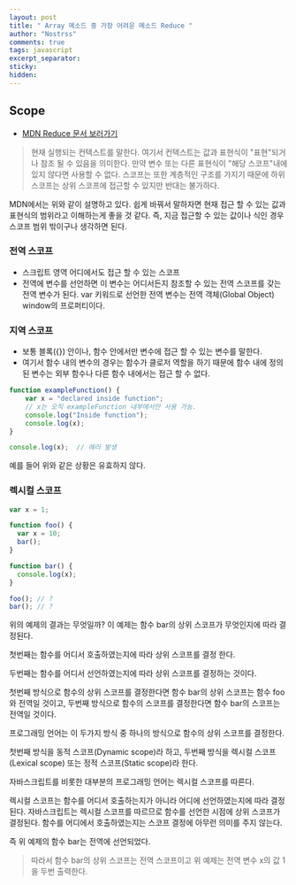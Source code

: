 ```yaml
---
layout: post
title: " Array 메소드 중 가장 어려운 메소드 Reduce "
author: "Nostrss"
comments: true
tags: javascript 
excerpt_separator:
sticky:
hidden:
---
```


## Scope
- [MDN Reduce 문서 보러가기](https://developer.mozilla.org/ko/docs/Glossary/Scope)
>현재 실행되는 컨텍스트를 말한다. 여기서 컨텍스트는  값과 표현식이 "표현"되거나 참조 될 수 있음을 의미한다. 만약 변수 또는 다른 표현식이 "해당 스코프"내에 있지 않다면 사용할 수 없다. 스코프는 또한 계층적인 구조를 가지기 때문에 하위 스코프는 상위 스코프에 접근할 수 있지만 반대는 불가하다.

MDN에서는 위와 같이 설명하고 있다. 쉽게 바꿔서 말하자면 현재 접근 할 수 있는 값과 표현식의 범위라고 이해하는게 좋을 것 같다.
즉, 지금 접근할 수 있는 값이나 식인 경우 스코프 범위 밖이구나 생각하면 된다.

### 전역 스코프
- 스크립트 영역 어디에서도 접근 할 수 있는 스코프
- 전역에 변수를 선언하면 이 변수는 어디서든지 참조할 수 있는 전역 스코프를 갖는 전역 변수가 된다. var 키워드로 선언한 전역 변수는 전역 객체(Global Object) window의 프로퍼티이다.


### 지역 스코프
- 보통 블록({}) 안이나, 함수 안에서만 변수에 접근 할 수 있는 변수를 말한다.
- 여기서 함수 내의 변수의 경우는 함수가 클로저 역할을 하기 때문에 함수 내에 정의된 변수는 외부 함수나 다른 함수 내에서는 접근 할 수 없다. 

```javascript
function exampleFunction() {
    var x = "declared inside function";
    // x는 오직 exampleFunction 내부에서만 사용 가능.
    console.log("Inside function");
    console.log(x);
}

console.log(x);  // 에러 발생
```

예를 들어 위와 같은 상황은 유효하지 않다.

### 렉시컬 스코프

```javascript
var x = 1;

function foo() {
  var x = 10;
  bar();
}

function bar() {
  console.log(x);
}

foo(); // ?
bar(); // ?
```

위의 예제의 결과는 무엇일까? 이 예제는 함수 bar의 상위 스코프가 무엇인지에 따라 결정된다.

첫번째는 함수를 어디서 호출하였는지에 따라 상위 스코프를 결정 한다.

두번째는 함수를 어디서 선언하였는지에 따라 상위 스코프를 결정하는 것이다. 

첫번째 방식으로 함수의 상위 스코프를 결정한다면 함수 bar의 상위 스코프는 함수 foo와 전역일 것이고, 두번째 방식으로 함수의 스코프를 결정한다면 함수 bar의 스코프는 전역일 것이다.

프로그래밍 언어는 이 두가지 방식 중 하나의 방식으로 함수의 상위 스코프를 결정한다. 

첫번째 방식을 동적 스코프(Dynamic scope)라 하고, 두번째 방식을 렉시컬 스코프(Lexical scope) 또는 정적 스코프(Static scope)라 한다. 

자바스크립트를 비롯한 대부분의 프로그래밍 언어는 렉시컬 스코프를 따른다.

렉시컬 스코프는 함수를 어디서 호출하는지가 아니라 어디에 선언하였는지에 따라 결정된다. 자바스크립트는 렉시컬 스코프를 따르므로 함수를 선언한 시점에 상위 스코프가 결정된다. 함수를 어디에서 호출하였는지는 스코프 결정에 아무런 의미를 주지 않는다. 

즉 위 예제의 함수 bar는 전역에 선언되었다. 

>따라서 함수 bar의 상위 스코프는 전역 스코프이고 위 예제는 전역 변수 x의 값 1을 두번 출력한다.